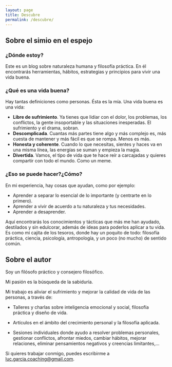 ```yaml
---
layout: page
title: Descubre
permalink: /descubre/
---
```

## Sobre el simio en el espejo
### ¿Dónde estoy?
Este es un blog sobre naturaleza humana y filosofía práctica. En él encontrarás  herramientas, hábitos, estrategias y principios para vivir una vida buena.


### ¿Qué es una vida buena?
Hay tantas definiciones como personas. Ésta es la mía.
Una vida buena es una vida:
* **Libre de sufrimiento**. Ya tienes que lidiar con el dolor, los problemas, los conflictos, la gente insoportable y las situaciones inesperadas. El sufrimiento y el drama, sobran.
* **Descomplicada**. Cuantas más partes tiene algo y más complejo es, más cuesta de mantener y más fácil es que se rompa. Menos es más.
* **Honesta y coherente**. Cuando lo que necesitas, sientes y haces va en una misma línea, las energías se suman y empieza la magia.
* **Divertida**. Vamos, el tipo de vida que te hace reír a carcajadas y quieres compartir con todo el mundo. Como un meme.


### ¿Eso se puede hacer?¿Cómo?
En mi experiencia, hay cosas que ayudan, como por ejemplo:
* Aprender a separar lo esencial de lo importante (y centrarte en lo primero).
* Aprender a vivir de acuerdo a tu naturaleza y tus necesidades.
* Aprender a desaprender.

Aquí encontrarás los conocimientos y tácticas que más me han ayudado, destilados y sin edulcorar, además de ideas para poderlos aplicar a tu vida. Es como mi cajita de los tesoros, donde hay un poquito de todo: filosofía práctica, ciencia, psicología, antropología, y un poco (no mucho) de sentido común.



## Sobre el autor

Soy un filósofo práctico y consejero filosófico.

Mi pasión es la búsqueda de la sabiduría.

Mi trabajo es aliviar el sufrimiento y mejorar la calidad de vida de las personas, a través de:

* Talleres y charlas sobre inteligencia emocional y social, filosofía práctica y diseño de vida.

* Artículos en el ámbito del crecimiento personal y la filosofía aplicada.

* Sesiones individuales donde ayudo a resolver problemas personales, gestionar conflictos, afrontar miedos, cambiar hábitos, mejorar relaciones, eliminar pensamientos negativos y creencias limitantes,...

Si quieres trabajar conmigo, puedes escribirme a <luc.garcia.coaching@gmail.com>.
